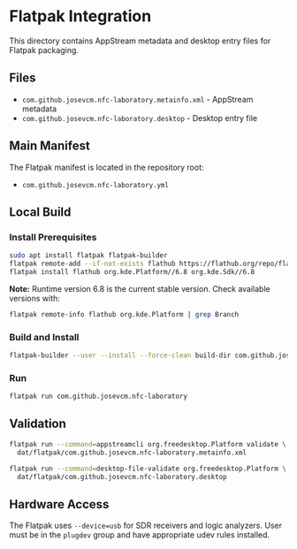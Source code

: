 # Flatpak Integration

This directory contains AppStream metadata and desktop entry files for Flatpak packaging.

## Files

- `com.github.josevcm.nfc-laboratory.metainfo.xml` - AppStream metadata
- `com.github.josevcm.nfc-laboratory.desktop` - Desktop entry file

## Main Manifest

The Flatpak manifest is located in the repository root:
- `com.github.josevcm.nfc-laboratory.yml`

## Local Build

### Install Prerequisites

```bash
sudo apt install flatpak flatpak-builder
flatpak remote-add --if-not-exists flathub https://flathub.org/repo/flathub.flatpakrepo
flatpak install flathub org.kde.Platform//6.8 org.kde.Sdk//6.8
```

**Note:** Runtime version 6.8 is the current stable version. Check available versions with:
```bash
flatpak remote-info flathub org.kde.Platform | grep Branch
```

### Build and Install

```bash
flatpak-builder --user --install --force-clean build-dir com.github.josevcm.nfc-laboratory.yml
```

### Run

```bash
flatpak run com.github.josevcm.nfc-laboratory
```

## Validation

```bash
flatpak run --command=appstreamcli org.freedesktop.Platform validate \
  dat/flatpak/com.github.josevcm.nfc-laboratory.metainfo.xml

flatpak run --command=desktop-file-validate org.freedesktop.Platform \
  dat/flatpak/com.github.josevcm.nfc-laboratory.desktop
```

## Hardware Access

The Flatpak uses `--device=usb` for SDR receivers and logic analyzers.
User must be in the `plugdev` group and have appropriate udev rules installed.
